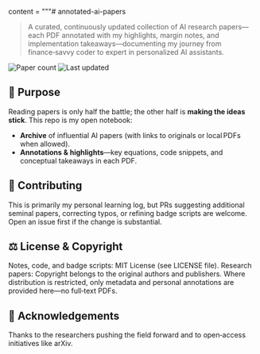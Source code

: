 content = """# annotated-ai-papers

> A curated, continuously updated collection of AI research papers—each PDF annotated with my highlights, margin notes, and implementation takeaways—documenting my journey from finance‑savvy coder to expert in personalized AI assistants.

![Paper count](https://img.shields.io/badge/papers-0-blue) ![Last updated](https://img.shields.io/badge/updated-2025--07--10-brightgreen)

## 🚀 Purpose
Reading papers is only half the battle; the other half is **making the ideas stick**. This repo is my open notebook:

* **Archive** of influential AI papers (with links to originals or local PDFs when allowed).
* **Annotations & highlights**—key equations, code snippets, and conceptual takeaways in each PDF.

## 🤝 Contributing
This is primarily my personal learning log, but PRs suggesting additional seminal papers, correcting typos, or refining badge scripts are welcome. Open an issue first if the change is substantial.

## ⚖️ License & Copyright
Notes, code, and badge scripts: MIT License (see LICENSE file).
Research papers: Copyright belongs to the original authors and publishers.  Where distribution is restricted, only metadata and personal annotations are provided here—no full‑text PDFs.

## 🙏 Acknowledgements
Thanks to the researchers pushing the field forward and to open‑access initiatives like arXiv.
